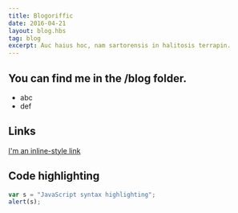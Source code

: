 ```yaml
---
title: Blogoriffic
date: 2016-04-21
layout: blog.hbs
tag: blog
excerpt: Auc haius hoc, nam sartorensis in halitosis terrapin.
---
```


## You can find me in the /blog folder.

* abc
* def

## Links
[I'm an inline-style link](https://www.google.com)

## Code highlighting
```javascript
var s = "JavaScript syntax highlighting";
alert(s);
```

